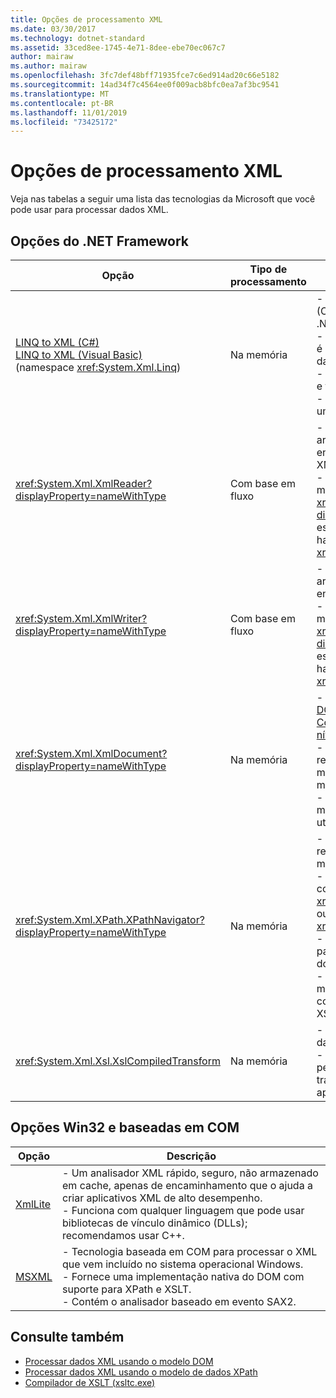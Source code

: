 ```yaml
---
title: Opções de processamento XML
ms.date: 03/30/2017
ms.technology: dotnet-standard
ms.assetid: 33ced8ee-1745-4e71-8dee-ebe70ec067c7
author: mairaw
ms.author: mairaw
ms.openlocfilehash: 3fc7def48bff71935fce7c6ed914ad20c66e5182
ms.sourcegitcommit: 14ad34f7c4564ee0f009acb8bfc0ea7af3bc9541
ms.translationtype: MT
ms.contentlocale: pt-BR
ms.lasthandoff: 11/01/2019
ms.locfileid: "73425172"
---
```

# <a name="xml-processing-options"></a>Opções de processamento XML
Veja nas tabelas a seguir uma lista das tecnologias da Microsoft que você pode usar para processar dados XML.  
  
## <a name="net-framework-options"></a>Opções do .NET Framework  
  
|**Opção**|**Tipo de processamento**|**Descrição**|  
|----------------|-------------------------|---------------------|  
|[LINQ to XML (C#)](../../../csharp/programming-guide/concepts/linq/linq-to-xml-overview.md) <br/> [LINQ to XML (Visual Basic)](../../../visual-basic/programming-guide/concepts/linq/linq-to-xml.md) <br />(namespace <xref:System.Xml.Linq>)|Na memória|-   Com base na tecnologia LINQ (Consulta Integrada à Linguagem) do .NET Framework.<br />-   Fornece a experiência de consulta que é semelhante ao SQL para objetos, dados relacionais e dados XML.<br />-   Fornece recursos intuitivos de criação e transformação de documentos.<br />-   Use esta opção se estiver escrevendo um novo código.|  
|<xref:System.Xml.XmlReader?displayProperty=nameWithType>|Com base em fluxo|-   Fornece uma maneira rápida, não armazenado em cache, somente de encaminhamento, de acessar dados XML.<br />-   Você pode criar objetos usando o método <xref:System.Xml.XmlReader.Create%2A?displayProperty=nameWithType> e especificar o conjunto de recursos para habilitar no objeto usando a classe <xref:System.Xml.XmlReaderSettings>.|  
|<xref:System.Xml.XmlWriter?displayProperty=nameWithType>|Com base em fluxo|-   Fornece uma maneira rápida, não armazenado em cache, somente de encaminhamento, de gerar dados XML.<br />-   Você pode criar objetos usando o método <xref:System.Xml.XmlWriter.Create%2A?displayProperty=nameWithType> e especificar o conjunto de recursos para habilitar no objeto usando a classe <xref:System.Xml.XmlWriterSettings>.|  
|<xref:System.Xml.XmlDocument?displayProperty=nameWithType>|Na memória|-   Implementa as recomendações do [DOM (Modelo de Objeto do Documento) Core do W3C nível 1](https://www.w3.org/TR/REC-DOM-Level-1/level-one-core.html) e do [DOM Core nível 2](https://www.w3.org/TR/DOM-Level-2-Core/).<br />-   Os nós podem ser criados, inseridos, removidos e alterados usando os métodos e propriedades com base no modelo DOM familiar.<br />-   Use esta opção se você estiver modificando um código existente que utiliza o DOM do W3C.|  
|<xref:System.Xml.XPath.XPathNavigator?displayProperty=nameWithType>|Na memória|-   Oferece várias opções de edição e recursos de navegação usando um modelo do cursor.<br />-   Os documentos XML podem estar contidos em um objeto <xref:System.Xml.XPath.XPathDocument> ou objeto <xref:System.Xml.XmlDocument>.<br />-   Oferece um desempenho excelente para o processamento somente leitura do XML.<br />-   Use esta opção se você estiver modificando o código existente com consultas XPath ou transformações XSLT.|  
|<xref:System.Xml.Xsl.XslCompiledTransform>|Na memória|-   Fornece opções para transformar os dados XML usando transformações XSL.<br />-   O [Compilador de XSLT (xsltc.exe)](../../../../docs/standard/data/xml/xslt-compiler-xsltc-exe.md) permite que você faça referência a transformações pré-compiladas em seu aplicativo.|  
  
## <a name="win32-and-com-based-options"></a>Opções Win32 e baseadas em COM  
  
|**Opção**|**Descrição**|  
|----------------|---------------------|  
|[XmlLite](https://docs.microsoft.com/previous-versions/windows/desktop/ms752872(v=vs.85))|-   Um analisador XML rápido, seguro, não armazenado em cache, apenas de encaminhamento que o ajuda a criar aplicativos XML de alto desempenho.<br />-   Funciona com qualquer linguagem que pode usar bibliotecas de vínculo dinâmico (DLLs); recomendamos usar C++.|  
|[MSXML](https://docs.microsoft.com/previous-versions/windows/desktop/ms763742(v=vs.85))|-   Tecnologia baseada em COM para processar o XML que vem incluído no sistema operacional Windows.<br />-   Fornece uma implementação nativa do DOM com suporte para XPath e XSLT.<br />-   Contém o analisador baseado em evento SAX2.|  
  
## <a name="see-also"></a>Consulte também

- [Processar dados XML usando o modelo DOM](../../../../docs/standard/data/xml/process-xml-data-using-the-dom-model.md)
- [Processar dados XML usando o modelo de dados XPath](../../../../docs/standard/data/xml/process-xml-data-using-the-xpath-data-model.md)
- [Compilador de XSLT (xsltc.exe)](../../../../docs/standard/data/xml/xslt-compiler-xsltc-exe.md)
